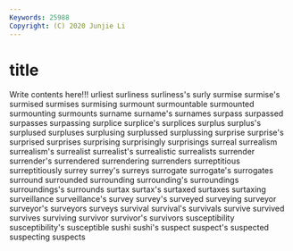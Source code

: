 ```yaml
---
Keywords: 25988
Copyright: (C) 2020 Junjie Li
---
```


# title

Write contents here!!!
urliest 
surliness 
surliness's 
surly 
surmise 
surmise's 
surmised
surmises 
surmising 
surmount 
surmountable 
surmounted 
surmounting 
surmounts 
surname 
surname's 
surnames
surpass 
surpassed 
surpasses 
surpassing 
surplice 
surplice's 
surplices 
surplus 
surplus's 
surplused
surpluses 
surplusing 
surplussed 
surplussing 
surprise 
surprise's 
surprised 
surprises 
surprising 
surprisingly
surprisings 
surreal 
surrealism 
surrealism's 
surrealist 
surrealist's 
surrealistic 
surrealists 
surrender 
surrender's
surrendered 
surrendering 
surrenders 
surreptitious 
surreptitiously 
surrey 
surrey's 
surreys 
surrogate 
surrogate's
surrogates 
surround 
surrounded 
surrounding 
surrounding's 
surroundings 
surroundings's 
surrounds 
surtax 
surtax's
surtaxed 
surtaxes 
surtaxing 
surveillance 
surveillance's 
survey 
survey's 
surveyed 
surveying 
surveyor
surveyor's 
surveyors 
surveys 
survival 
survival's 
survivals 
survive 
survived 
survives 
surviving
survivor 
survivor's 
survivors 
susceptibility 
susceptibility's 
susceptible 
sushi 
sushi's 
suspect 
suspect's
suspected 
suspecting 
suspects 
